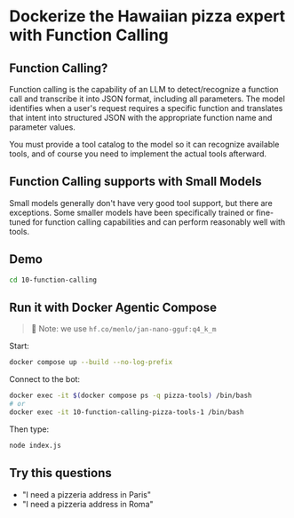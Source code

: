# Dockerize the Hawaiian pizza expert with Function Calling

## Function Calling?

Function calling is the capability of an LLM to detect/recognize a function call and transcribe it into JSON format, including all parameters. The model identifies when a user's request requires a specific function and translates that intent into structured JSON with the appropriate function name and parameter values. 

You must provide a tool catalog to the model so it can recognize available tools, and of course you need to implement the actual tools afterward.

## Function Calling supports with Small Models

Small models generally don't have very good tool support, but there are exceptions. Some smaller models have been specifically trained or fine-tuned for function calling capabilities and can perform reasonably well with tools.


## Demo

```bash 
cd 10-function-calling
```

## Run it with Docker Agentic Compose
> 👋 Note: we use `hf.co/menlo/jan-nano-gguf:q4_k_m`

Start:
```bash 
docker compose up --build --no-log-prefix
```

Connect to the bot:
```bash 
docker exec -it $(docker compose ps -q pizza-tools) /bin/bash
# or
docker exec -it 10-function-calling-pizza-tools-1 /bin/bash
```

Then type:
```bash 
node index.js
```

## Try this questions

- "I need a pizzeria address in Paris"
- "I need a pizzeria address in Roma"